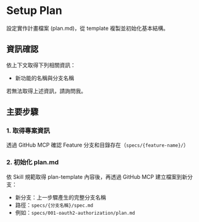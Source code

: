 # Setup Plan

設定實作計畫檔案 (plan.md)，從 template 複製並初始化基本結構。

## 資訊確認

依上下文取得下列相關資訊：

- 新功能的名稱與分支名稱

若無法取得上述資訊，請詢問我。

## 主要步驟

### 1. 取得專案資訊

透過 GitHub MCP 確認 Feature 分支和目錄存在（`specs/{feature-name}/`）

### 2. 初始化 plan.md

依 Skill 規範取得 plan-template 內容後，再透過 GitHub MCP 建立檔案到新分支：
- 新分支：上一步驟產生的完整分支名稱
- 路徑：`specs/{分支名稱}/spec.md`
- 例如：`specs/001-oauth2-authorization/plan.md`

